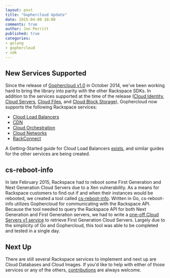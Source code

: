 ```yaml
---
layout: post
title: "Gophercloud Update"
date: 2015-04-08 10:00
comments: true
author: Jon Perritt
published: true
categories:
- golang
- gophercloud
- sdk
---
```


## New Services Supported
Since the release of [Gophercloud v1.0](https://github.com/rackspace/gophercloud) in October 2014, we've been working hard to bring the library into parity with the other Rackspace SDKs. In addition to the services supported at the time of the release ([Cloud Identity](https://developer.rackspace.com/docs/cloud-identity/getting-started/), [Cloud Servers](https://developer.rackspace.com/docs/cloud-servers/getting-started/), [Cloud Files](https://developer.rackspace.com/docs/cloud-files/getting-started/), and [Cloud Block Storage](https://developer.rackspace.com/docs/cloud-block-storage/getting-started/)), Gophercloud now supports the following Rackspace services:

- [Cloud Load Balancers](https://github.com/rackspace/gophercloud/tree/master/rackspace/lb/v1)
- [CDN](https://github.com/rackspace/gophercloud/tree/master/rackspace/cdn/v1)
- [Cloud Orchestration](https://github.com/rackspace/gophercloud/tree/master/rackspace/orchestration/v1)
- [Cloud Networks](https://github.com/rackspace/gophercloud/tree/master/rackspace/networking/v2)
- [RackConnect](https://github.com/rackspace/gophercloud/tree/master/rackspace/rackconnect/v3)

A Getting-Started guide for Cloud Load Balancers [exists](https://developer.rackspace.com/docs/cloud-load-balancers/getting-started/), and similar guides for the other services are being created.

<!-- more -->

## cs-reboot-info
In late February 2015, Rackspace had to reboot some First Generation and Next Generation Cloud Servers due to a Xen vulnerability. As a means for Rackspace customers to find out if and when their instances would be rebooted, we created a tool called [cs-reboot-info](https://github.com/rackerlabs/cs-reboot-info). Written in Go, cs-reboot-info utilizes Gophercloud for communicating with the Rackspace API. Because the tool needed to query the Rackspace API for both Next Generation and First Generation servers, we had to write a [one-off Cloud Servers v1 service](https://github.com/smashwilson/gophercomputev1) to retrieve First Generation Cloud Servers. Largely due to the simplicity of Go and Gophercloud, this tool was able to be completed and tested in a single day.

## Next Up
There are still several Rackspace services to implement and next up are Cloud Databases and Cloud Images. If you'd like to help with either of those services or any of the others, [contributions](https://github.com/rackspace/gophercloud/blob/master/CONTRIBUTING.md) are always welcome.
